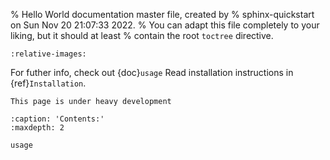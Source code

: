 % Hello World documentation master file, created by
% sphinx-quickstart on Sun Nov 20 21:07:33 2022.
% You can adapt this file completely to your liking, but it should at least
% contain the root `toctree` directive.

```{include} ../../README.md
:relative-images:
```

For futher info, check out {doc}`usage`
Read installation instructions in {ref}`Installation`.

```{warning}
This page is under heavy development
```
```{toctree}
:caption: 'Contents:'
:maxdepth: 2

usage
```

